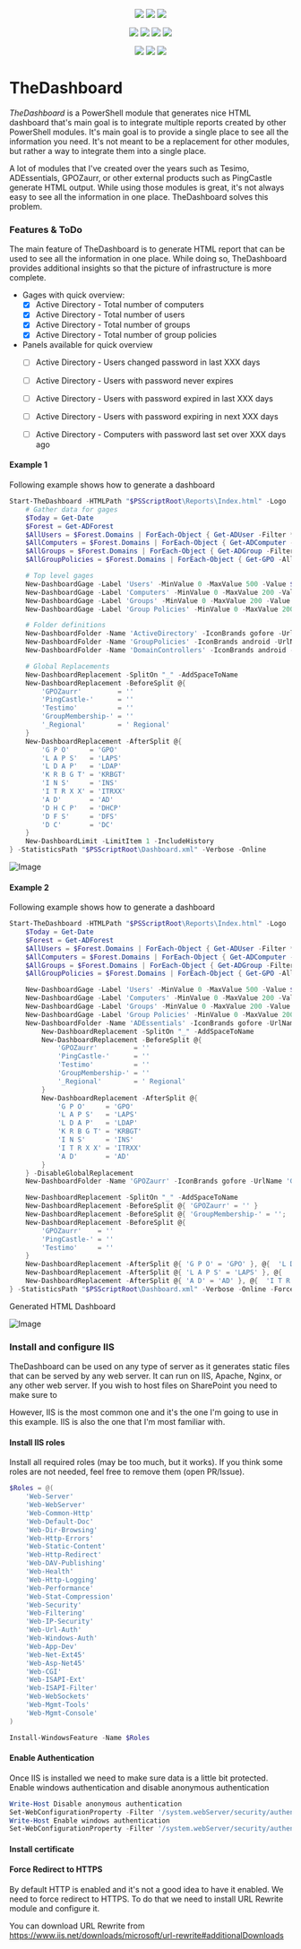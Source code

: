 ﻿<p align="center">
  <a href="https://www.powershellgallery.com/packages/TheDashboard"><img src="https://img.shields.io/powershellgallery/v/TheDashboard.svg"></a>
  <a href="https://www.powershellgallery.com/packages/TheDashboard"><img src="https://img.shields.io/powershellgallery/vpre/TheDashboard.svg?label=powershell%20gallery%20preview&colorB=yellow"></a>
  <a href="https://github.com/EvotecIT/TheDashboard"><img src="https://img.shields.io/github/license/EvotecIT/TheDashboard.svg"></a>
</p>

<p align="center">
  <a href="https://www.powershellgallery.com/packages/TheDashboard"><img src="https://img.shields.io/powershellgallery/p/TheDashboard.svg"></a>
  <a href="https://github.com/EvotecIT/TheDashboard"><img src="https://img.shields.io/github/languages/top/evotecit/TheDashboard.svg"></a>
  <a href="https://github.com/EvotecIT/TheDashboard"><img src="https://img.shields.io/github/languages/code-size/evotecit/TheDashboard.svg"></a>
  <a href="https://www.powershellgallery.com/packages/TheDashboard"><img src="https://img.shields.io/powershellgallery/dt/TheDashboard.svg"></a>
</p>

<p align="center">
  <a href="https://twitter.com/PrzemyslawKlys"><img src="https://img.shields.io/twitter/follow/PrzemyslawKlys.svg?label=Twitter%20%40PrzemyslawKlys&style=social"></a>
  <a href="https://evotec.xyz/hub"><img src="https://img.shields.io/badge/Blog-evotec.xyz-2A6496.svg"></a>
  <a href="https://www.linkedin.com/in/pklys"><img src="https://img.shields.io/badge/LinkedIn-pklys-0077B5.svg?logo=LinkedIn"></a>
</p>

# TheDashboard

*TheDashboard* is a PowerShell module that generates nice HTML dashboard that's main goal is to integrate multiple reports created by other PowerShell modules. It's main goal is to provide a single place to see all the information you need. It's not meant to be a replacement for other modules, but rather a way to integrate them into a single place.

A lot of modules that I've created over the years such as Tesimo, ADEssentials, GPOZaurr, or other external products such as PingCastle generate HTML output. While using those modules is great, it's not always easy to see all the information in one place. TheDashboard solves this problem.

### Features & ToDo

The main feature of TheDashboard is to generate HTML report that can be used to see all the information in one place.
While doing so, TheDashboard provides additional insights so that the picture of infrastructure is more complete.

- Gages with quick overview:
  - [x] Active Directory - Total number of computers
  - [x] Active Directory - Total number of users
  - [x] Active Directory - Total number of groups
  - [x] Active Directory - Total number of group policies

- Panels available for quick overview
  - [ ] Active Directory - Users changed password in last XXX days
  - [ ] Active Directory - Users with password never expires
  - [ ] Active Directory - Users with password expired in last XXX days
  - [ ] Active Directory - Users with password expiring in next XXX days
  - [ ] Active Directory - Computers with password last set over XXX days ago


#### Example 1

Following example shows how to generate a dashboard

```powershell
Start-TheDashboard -HTMLPath "$PSScriptRoot\Reports\Index.html" -Logo 'https://evotec.xyz/wp-content/uploads/2021/04/Logo-evotec-bb.png' -ShowHTML {
    # Gather data for gages
    $Today = Get-Date
    $Forest = Get-ADForest
    $AllUsers = $Forest.Domains | ForEach-Object { Get-ADUser -Filter * -Properties 'DistinguishedName' -Server $_ }
    $AllComputers = $Forest.Domains | ForEach-Object { Get-ADComputer -Filter * -Properties 'DistinguishedName' -Server $_ }
    $AllGroups = $Forest.Domains | ForEach-Object { Get-ADGroup -Filter * -Server $_ }
    $AllGroupPolicies = $Forest.Domains | ForEach-Object { Get-GPO -All -Domain $_ }

    # Top level gages
    New-DashboardGage -Label 'Users' -MinValue 0 -MaxValue 500 -Value $AllUsers.Count -Date $Today
    New-DashboardGage -Label 'Computers' -MinValue 0 -MaxValue 200 -Value $AllComputers.Count -Date $Today
    New-DashboardGage -Label 'Groups' -MinValue 0 -MaxValue 200 -Value $AllGroups.Count -Date $Today
    New-DashboardGage -Label 'Group Policies' -MinValue 0 -MaxValue 200 -Value $AllGroupPolicies.Count -Date $Today

    # Folder definitions
    New-DashboardFolder -Name 'ActiveDirectory' -IconBrands gofore -UrlName 'ActiveDirectory' -Path $PSScriptRoot\Reports\ActiveDirectory
    New-DashboardFolder -Name 'GroupPolicies' -IconBrands android -UrlName 'GPO' -Path $PSScriptRoot\Reports\GroupPolicies
    New-DashboardFolder -Name 'DomainControllers' -IconBrands android -UrlName 'DomainControllers' -Path $PSScriptRoot\Reports\DomainControllers

    # Global Replacements
    New-DashboardReplacement -SplitOn "_" -AddSpaceToName
    New-DashboardReplacement -BeforeSplit @{
        'GPOZaurr'         = ''
        'PingCastle-'      = ''
        'Testimo'          = ''
        'GroupMembership-' = ''
        '_Regional'        = ' Regional'
    }
    New-DashboardReplacement -AfterSplit @{
        'G P O'     = 'GPO'
        'L A P S'   = 'LAPS'
        'L D A P'   = 'LDAP'
        'K R B G T' = 'KRBGT'
        'I N S'     = 'INS'
        'I T R X X' = 'ITRXX'
        'A D'       = 'AD'
        'D H C P'   = 'DHCP'
        'D F S'     = 'DFS'
        'D C'       = 'DC'
    }
    New-DashboardLimit -LimitItem 1 -IncludeHistory
} -StatisticsPath "$PSScriptRoot\Dashboard.xml" -Verbose -Online
```

![Image](/Data/TheDashboard2.png)

#### Example 2

Following example shows how to generate a dashboard

```powershell
Start-TheDashboard -HTMLPath "$PSScriptRoot\Reports\Index.html" -Logo 'https://evotec.xyz/wp-content/uploads/2021/04/Logo-evotec-bb.png' -ShowHTML {
    $Today = Get-Date
    $Forest = Get-ADForest
    $AllUsers = $Forest.Domains | ForEach-Object { Get-ADUser -Filter * -Properties 'DistinguishedName' -Server $_ }
    $AllComputers = $Forest.Domains | ForEach-Object { Get-ADComputer -Filter * -Properties 'DistinguishedName' -Server $_ }
    $AllGroups = $Forest.Domains | ForEach-Object { Get-ADGroup -Filter * -Server $_ }
    $AllGroupPolicies = $Forest.Domains | ForEach-Object { Get-GPO -All -Domain $_ }

    New-DashboardGage -Label 'Users' -MinValue 0 -MaxValue 500 -Value $AllUsers.Count -Date $Today
    New-DashboardGage -Label 'Computers' -MinValue 0 -MaxValue 200 -Value $AllComputers.Count -Date $Today
    New-DashboardGage -Label 'Groups' -MinValue 0 -MaxValue 200 -Value $AllGroups.Count -Date $Today
    New-DashboardGage -Label 'Group Policies' -MinValue 0 -MaxValue 200 -Value $AllGroupPolicies.Count -Date $Today
    New-DashboardFolder -Name 'ADEssentials' -IconBrands gofore -UrlName 'ADEssentials' -Path $PSScriptRoot\Reports\ADEssentials {
        New-DashboardReplacement -SplitOn "_" -AddSpaceToName
        New-DashboardReplacement -BeforeSplit @{
            'GPOZaurr'         = ''
            'PingCastle-'      = ''
            'Testimo'          = ''
            'GroupMembership-' = ''
            '_Regional'        = ' Regional'
        }
        New-DashboardReplacement -AfterSplit @{
            'G P O'     = 'GPO'
            'L A P S'   = 'LAPS'
            'L D A P'   = 'LDAP'
            'K R B G T' = 'KRBGT'
            'I N S'     = 'INS'
            'I T R X X' = 'ITRXX'
            'A D'       = 'AD'
        }
    } -DisableGlobalReplacement
    New-DashboardFolder -Name 'GPOZaurr' -IconBrands gofore -UrlName 'GPOzaurr' -Path $PSScriptRoot\Reports\GPOZaurr

    New-DashboardReplacement -SplitOn "_" -AddSpaceToName
    New-DashboardReplacement -BeforeSplit @{ 'GPOZaurr' = '' }
    New-DashboardReplacement -BeforeSplit @{ 'GroupMembership-' = ''; '_Regional' = ' Regional' }
    New-DashboardReplacement -BeforeSplit @{
        'GPOZaurr'    = ''
        'PingCastle-' = ''
        'Testimo'     = ''
    }
    New-DashboardReplacement -AfterSplit @{ 'G P O' = 'GPO' }, @{  'L D A P' = 'LDAP' }
    New-DashboardReplacement -AfterSplit @{ 'L A P S' = 'LAPS' }, @{  'K R B G T' = 'KRBGT' }
    New-DashboardReplacement -AfterSplit @{ 'A D' = 'AD' }, @{  'I T R X X' = 'ITRXX' }, @{  'I N S' = 'INS' }
} -StatisticsPath "$PSScriptRoot\Dashboard.xml" -Verbose -Online -Force
```

Generated HTML Dashboard

![Image](/Data/TheDashboard1.png)


### Install and configure IIS

TheDashboard can be used on any type of server as it generates static files that can be served by any web server. It can run on IIS, Apache, Nginx, or any other web server. If you wish to host files on SharePoint you need to make sure to 

 However, IIS is the most common one and it's the one I'm going to use in this example. IIS is also the one that I'm most familiar with.

#### Install IIS roles
Install all required roles (may be too much, but it works). If you think some roles are not needed, feel free to remove them (open PR/Issue).

```powershell
$Roles = @(
    'Web-Server'
    'Web-WebServer'
    'Web-Common-Http'
    'Web-Default-Doc'
    'Web-Dir-Browsing'
    'Web-Http-Errors'
    'Web-Static-Content'
    'Web-Http-Redirect'
    'Web-DAV-Publishing'
    'Web-Health'
    'Web-Http-Logging'
    'Web-Performance'
    'Web-Stat-Compression'
    'Web-Security'
    'Web-Filtering'
    'Web-IP-Security'
    'Web-Url-Auth'
    'Web-Windows-Auth'
    'Web-App-Dev'
    'Web-Net-Ext45'
    'Web-Asp-Net45'
    'Web-CGI'
    'Web-ISAPI-Ext'
    'Web-ISAPI-Filter'
    'Web-WebSockets'
    'Web-Mgmt-Tools'
    'Web-Mgmt-Console'
)

Install-WindowsFeature -Name $Roles
```

#### Enable Authentication
Once IIS is installed we need to make sure data is a little bit protected. Enable windows authentication and disable anonymous authentication

```powershell
Write-Host Disable anonymous authentication
Set-WebConfigurationProperty -Filter '/system.webServer/security/authentication/anonymousAuthentication' -Name 'enabled' -Value 'false' -PSPath 'IIS:\Sites\Default Web Site'
Write-Host Enable windows authentication
Set-WebConfigurationProperty -Filter '/system.webServer/security/authentication/windowsAuthentication' -Name 'enabled' -Value 'true' -PSPath 'IIS:\Sites\Default Web Site'
```

#### Install certificate



#### Force Redirect to HTTPS
By default HTTP is enabled and it's not a good idea to have it enabled. We need to force redirect to HTTPS. To do that we need to install URL Rewrite module and configure it.

You can download URL Rewrite from https://www.iis.net/downloads/microsoft/url-rewrite#additionalDownloads
